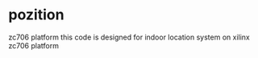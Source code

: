 # pozition
zc706 platform
this code is designed for indoor location system on xilinx zc706 platform
